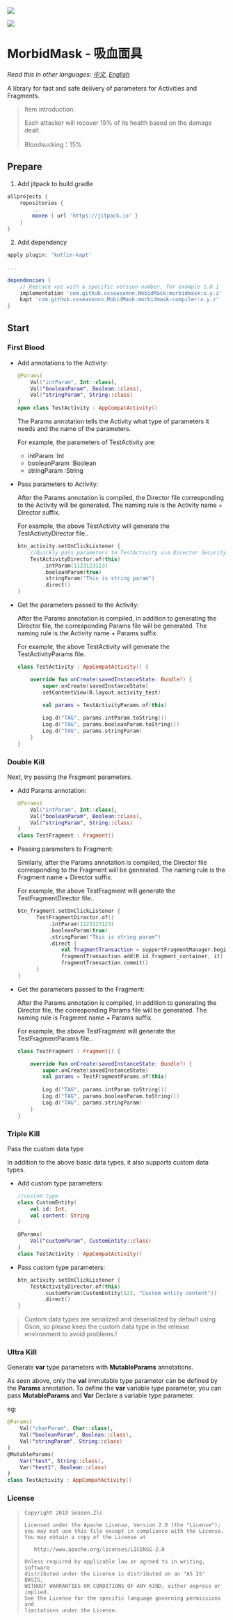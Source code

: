 ![](MorbidMask.png)

[![](https://jitpack.io/v/ssseasonnn/MobidMask.svg)](https://jitpack.io/#ssseasonnn/MobidMask)

# MorbidMask - 吸血面具

*Read this in other languages: [中文](README.zh.md), [English](README.md)*

A library for fast and safe delivery of parameters for Activities and Fragments.

> Item introduction:
>
> Each attacker will recover 15% of its health based on the damage dealt.
>
> Bloodsucking：15%
>

## Prepare

1. Add jitpack to build.gradle
```gradle
allprojects {
    repositories {
        ...
        maven { url 'https://jitpack.io' }
    }
}
```

2. Add dependency

```gradle
apply plugin: 'kotlin-kapt'

...

dependencies {
    // Replace xyz with a specific version number, for example 1.0.1
	implementation 'com.github.ssseasonnn.MobidMask:morbidmask:x.y.z'
    kapt 'com.github.ssseasonnn.MobidMask:morbidmask-compiler:x.y.z'
}
```

## Start


### First Blood

- Add annotations to the Activity:

    ```kotlin
    @Params(
        Val("intParam", Int::class),
        Val("booleanParam", Boolean::class),
        Val("stringParam", String::class)
    )
    open class TestActivity : AppCompatActivity() 
    ```  
    
    The Params annotation tells the Activity what type of parameters it needs and the name of the parameters.
    
    For example, the parameters of TestActivity are:
    - intParam :Int 
    - booleanParam :Boolean 
    - stringParam :String
    
- Pass parameters to Activity:

    After the Params annotation is compiled, the Director file corresponding to the Activity will be generated. 
    The naming rule is the Activity name + Director suffix. 
    
    For example, the above TestActivity will generate the TestActivityDirector file..
    
    ```kotlin
    btn_activity.setOnClickListener {
        //Quickly pass parameters to TestActivity via Director Security
        TestActivityDirector.of(this)
            .intParam(1123123123)
            .booleanParam(true)
            .stringParam("This is string param")
            .direct()
    }
    ```
    
- Get the parameters passed to the Activity:

    After the Params annotation is compiled, in addition to generating the Director file, 
    the corresponding Params file will be generated. 
    The naming rule is the Activity name + Params suffix.
    
    For example, the above TestActivity will generate the TestActivityParams file.
    
    ```kotlin
    class TestActivity : AppCompatActivity() {
    
        override fun onCreate(savedInstanceState: Bundle?) {
            super.onCreate(savedInstanceState)
            setContentView(R.layout.activity_test)
    
            val params = TestActivityParams.of(this)
          
            Log.d("TAG", params.intParam.toString())
            Log.d("TAG", params.booleanParam.toString())
            Log.d("TAG", params.stringParam)
        }
    }
    ```
    
### Double Kill 

Next, try passing the Fragment parameters.

- Add Params annotation:

    ```kotlin
    @Params(
        Val("intParam", Int::class),
        Val("booleanParam", Boolean::class),
        Val("stringParam", String::class)
    )
    class TestFragment : Fragment()
    ```
    
- Passing parameters to Fragment:

    Similarly, after the Params annotation is compiled, the Director file corresponding to the Fragment will be generated. 
    The naming rule is the Fragment name + Director suffix. 
    
    For example, the above TestFragment will generate the TestFragmentDirector file..
    
    ```kotlin
    btn_fragment.setOnClickListener {
          TestFragmentDirector.of()
              .intParam(1123123123)
              .booleanParam(true)
              .stringParam("This is string param")
              .direct {
                  val fragmentTransaction = supportFragmentManager.beginTransaction()
                  fragmentTransaction.add(R.id.fragment_container, it)
                  fragmentTransaction.commit()
          }
    }
    ```
    
- Get the parameters passed to the Fragment:

   After the Params annotation is compiled, in addition to generating the Director file, 
   the corresponding Params file will be generated. The naming rule is Fragment name + Params suffix. 
   
   For example, the above TestFragment will generate the TestFragmentParams file.. 
    
    ```kotlin
    class TestFragment : Fragment() {
  
        override fun onCreate(savedInstanceState: Bundle?) {
            super.onCreate(savedInstanceState)
            val params = TestFragmentParams.of(this)
          
            Log.d("TAG", params.intParam.toString())
            Log.d("TAG", params.booleanParam.toString())
            Log.d("TAG", params.stringParam)
        }
    }
    ```

### Triple Kill

Pass the custom data type

In addition to the above basic data types, it also supports custom data types. 

- Add custom type parameters:

    ```kotlin
    //custom type    
    class CustomEntity(
        val id: Int,
        val content: String
    )
  
    @Params(
        Val("customParam", CustomEntity::class)
    )
    class TestActivity : AppCompatActivity() 
    ```

- Pass custom type parameters:

    ```kotlin
    btn_activity.setOnClickListener {
        TestActivityDirector.of(this)
            .customParam(CustomEntity(123, "Custom entity content"))
            .direct()
    }
    ```

> Custom data types are serialized and deserialized by default using Gson, 
so please keep the custom data type in the release environment to avoid problems.!


### Ultra Kill

Generate **var** type parameters with **MutableParams** annotations.

As seen above, only the **val** immutable type parameter can be defined by the **Params** annotation. 
To define the **var** variable type parameter, you can pass **MutableParams** and **Var** Declare a variable type parameter.

eg:

```kotlin
@Params(
    Val("charParam", Char::class),
    Val("booleanParam", Boolean::class),
    Val("stringParam", String::class)
)
@MutableParams(
    Var("test", String::class),
    Var("test1", Boolean::class)
)
class TestActivity : AppCompatActivity() 
```


### License

> ```
> Copyright 2019 Season.Zlc
>
> Licensed under the Apache License, Version 2.0 (the "License");
> you may not use this file except in compliance with the License.
> You may obtain a copy of the License at
>
>    http://www.apache.org/licenses/LICENSE-2.0
>
> Unless required by applicable law or agreed to in writing, software
> distributed under the License is distributed on an "AS IS" BASIS,
> WITHOUT WARRANTIES OR CONDITIONS OF ANY KIND, either express or implied.
> See the License for the specific language governing permissions and
> limitations under the License.
> ```
